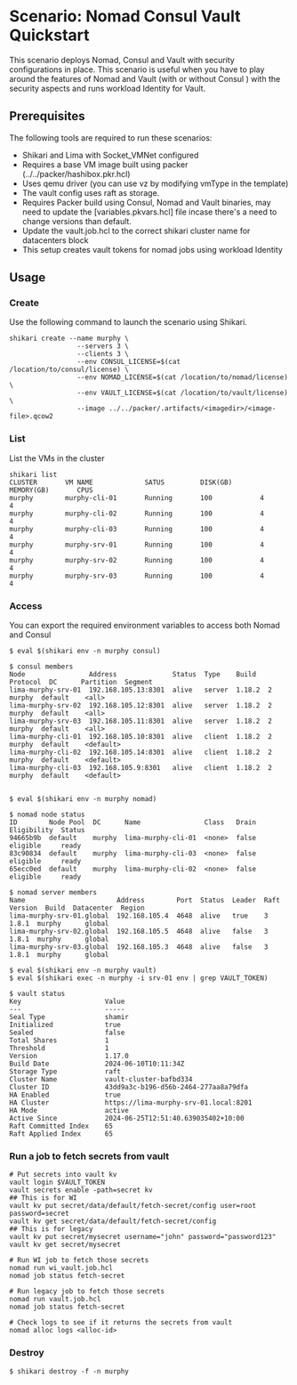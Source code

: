 # Scenario: Nomad Consul Vault Quickstart
This scenario deploys Nomad, Consul and Vault with security configurations in place. This scenario is useful when you have to play around the features of Nomad and Vault (with or without Consul ) with the security aspects and runs workload Identity for Vault.

## Prerequisites
The following tools are required to run these scenarios:

- Shikari and Lima with Socket_VMNet configured
- Requires a base VM image built using packer (../../packer/hashibox.pkr.hcl)
- Uses qemu driver (you can use vz by modifying vmType in the template)
- The vault config uses raft as storage.
- Requires Packer build using Consul, Nomad and Vault binaries, may need to update the [variables.pkvars.hcl] file incase there's a need to change versions than default.
- Update the vault.job.hcl to the correct shikari cluster name for datacenters block
- This setup creates vault tokens for nomad jobs using workload Identity

## Usage

### Create

Use the following command to launch the scenario using Shikari.

```
shikari create --name murphy \
                 --servers 3 \
                 --clients 3 \
                 --env CONSUL_LICENSE=$(cat /location/to/consul/license) \
                 --env NOMAD_LICENSE=$(cat /location/to/nomad/license) \
                 --env VAULT_LICENSE=$(cat /location/to/vault/license) \
                 --image ../../packer/.artifacts/<imagedir>/<image-file>.qcow2

```

### List

List the VMs in the cluster

```
shikari list
CLUSTER       VM NAME             SATUS         DISK(GB)       MEMORY(GB)       CPUS
murphy        murphy-cli-01       Running       100            4                4
murphy        murphy-cli-02       Running       100            4                4
murphy        murphy-cli-03       Running       100            4                4
murphy        murphy-srv-01       Running       100            4                4
murphy        murphy-srv-02       Running       100            4                4
murphy        murphy-srv-03       Running       100            4                4
```

### Access

You can export the required environment variables to access both Nomad and Consul

```
$ eval $(shikari env -n murphy consul)

$ consul members
Node                Address              Status  Type    Build   Protocol  DC      Partition  Segment
lima-murphy-srv-01  192.168.105.13:8301  alive   server  1.18.2  2         murphy  default    <all>
lima-murphy-srv-02  192.168.105.12:8301  alive   server  1.18.2  2         murphy  default    <all>
lima-murphy-srv-03  192.168.105.11:8301  alive   server  1.18.2  2         murphy  default    <all>
lima-murphy-cli-01  192.168.105.10:8301  alive   client  1.18.2  2         murphy  default    <default>
lima-murphy-cli-02  192.168.105.14:8301  alive   client  1.18.2  2         murphy  default    <default>
lima-murphy-cli-03  192.168.105.9:8301   alive   client  1.18.2  2         murphy  default    <default>


$ eval $(shikari env -n murphy nomad)

$ nomad node status
ID        Node Pool  DC      Name                Class   Drain  Eligibility  Status
94665b9b  default    murphy  lima-murphy-cli-01  <none>  false  eligible     ready
83c90834  default    murphy  lima-murphy-cli-03  <none>  false  eligible     ready
65ecc0ed  default    murphy  lima-murphy-cli-02  <none>  false  eligible     ready

$ nomad server members
Name                       Address        Port  Status  Leader  Raft Version  Build  Datacenter  Region
lima-murphy-srv-01.global  192.168.105.4  4648  alive   true    3             1.8.1  murphy      global
lima-murphy-srv-02.global  192.168.105.5  4648  alive   false   3             1.8.1  murphy      global
lima-murphy-srv-03.global  192.168.105.3  4648  alive   false   3             1.8.1  murphy      global

$ eval $(shikari env -n murphy vault)
$ eval $(shikari exec -n murphy -i srv-01 env | grep VAULT_TOKEN)

$ vault status
Key                     Value
---                     -----
Seal Type               shamir
Initialized             true
Sealed                  false
Total Shares            1
Threshold               1
Version                 1.17.0
Build Date              2024-06-10T10:11:34Z
Storage Type            raft
Cluster Name            vault-cluster-bafbd334
Cluster ID              43dd9a3c-b196-d56b-2464-277aa8a79dfa
HA Enabled              true
HA Cluster              https://lima-murphy-srv-01.local:8201
HA Mode                 active
Active Since            2024-06-25T12:51:40.639035402+10:00
Raft Committed Index    65
Raft Applied Index      65

```

### Run a job to fetch secrets from vault

```
# Put secrets into vault kv
vault login $VAULT_TOKEN
vault secrets enable -path=secret kv
## This is for WI
vault kv put secret/data/default/fetch-secret/config user=root password=secret
vault kv get secret/data/default/fetch-secret/config
## This is for legacy
vault kv put secret/mysecret username="john" password="password123"
vault kv get secret/mysecret

# Run WI job to fetch those secrets 
nomad run wi_vault.job.hcl
nomad job status fetch-secret

# Run legacy job to fetch those secrets 
nomad run vault.job.hcl
nomad job status fetch-secret

# Check logs to see if it returns the secrets from vault
nomad alloc logs <alloc-id>
```

### Destroy

```
$ shikari destroy -f -n murphy
```